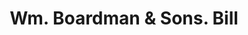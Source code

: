 ---
doi: 10.7916/D82J7PSD
date_other: '1880'
date_other_textual: 1880-1889
form: printed ephemera
genre:
- Invoices
name:
- Wm. Boardman & Sons
object_in_context_url: https://biggert.cul.columbia.edu/items/view/ave_biggert_00081
subject_hierarchical_geographic:
- Hartford, Connecticut, United States
subject_name:
- Wm. Boardman & Sons
title: Wm. Boardman & Sons. Bill
sort_title: Wm. Boardman & Sons. Bill
call_number: ave_biggert_00081
coordinates:
- 41.7625,-72.67416666666666
pid: ave_biggert_00081
identifiers: ave_biggert_00081
thumbnail: https://derivativo-1.library.columbia.edu/iiif/2/ldpd:343018/full/!256,256/0/native.jpg
permalink: "/biggert/ave_biggert_00081/"
layout: iiif-image-page
---